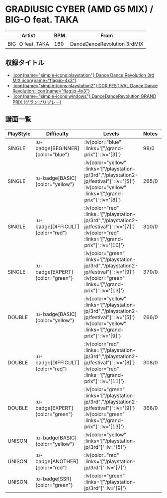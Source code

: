 # GRADIUSIC CYBER (AMD G5 MIX) / BIG-O feat. TAKA

|Artist|BPM|From|
|------|---|----|
|BIG-O feat. TAKA|160|DanceDanceRevolution 3rdMIX|

## 収録タイトル

- [ :icon{name="simple-icons:playstation"} Dance Dance Revolution 3rd MIX :icon{name="flag:jp-4x3"} ](/playstation-jp/3rd)
- [ :icon{name="simple-icons:playstation2"} DDR FESTIVAL Dance Dance Revolution :icon{name="flag:jp-4x3"} ](/playstation2-jp/festival)
- [ :icon{name="simple-icons:windows"} DanceDanceRevolution GRAND PRIX (グランプリプレー)](/grand-prix)

## 譜面一覧

|PlayStyle|Difficulty|Levels|Notes|Movie|
|---------|----------|------|-----|-----|
|SINGLE| :u-badge[BEGINNER]{color="blue"} | :lv{color="blue" :links='["/grand-prix"]' :lv='[3]'} |98/0||
|SINGLE| :u-badge[BASIC]{color="yellow"} | :lv{color="yellow" :links='["/playstation-jp/3rd","/playstation2-jp/festival"]' :lv='[5]'}  :lv{color="yellow" :links='["/grand-prix"]' :lv='[8]'} |265/0||
|SINGLE| :u-badge[DIFFICULT]{color="red"} | :lv{color="red" :links='["/playstation-jp/3rd","/playstation2-jp/festival"]' :lv='[7]'}  :lv{color="red" :links='["/grand-prix"]' :lv='[10]'} |310/0||
|SINGLE| :u-badge[EXPERT]{color="green"} | :lv{color="green" :links='["/playstation-jp/3rd","/playstation2-jp/festival"]' :lv='[9]'}  :lv{color="green" :links='["/grand-prix"]' :lv='[13]'} |370/0||
|DOUBLE| :u-badge[BASIC]{color="yellow"} | :lv{color="yellow" :links='["/playstation-jp/3rd","/playstation2-jp/festival"]' :lv='[5]'}  :lv{color="yellow" :links='["/grand-prix"]' :lv='[9]'} |266/0||
|DOUBLE| :u-badge[DIFFICULT]{color="red"} | :lv{color="red" :links='["/playstation-jp/3rd","/playstation2-jp/festival"]' :lv='[8]'}  :lv{color="red" :links='["/grand-prix"]' :lv='[11]'} |308/0||
|DOUBLE| :u-badge[EXPERT]{color="green"} | :lv{color="green" :links='["/playstation-jp/3rd","/playstation2-jp/festival"]' :lv='[9]'}  :lv{color="green" :links='["/grand-prix"]' :lv='[13]'} |368/0||
|UNISON| :u-badge[BASIC]{color="yellow"} | :lv{color="yellow" :links='["/playstation-jp/3rd"]' :lv='[5]'} |||
|UNISON| :u-badge[ANOTHER]{color="red"} | :lv{color="red" :links='["/playstation-jp/3rd"]' :lv='[7]'} |||
|UNISON| :u-badge[SSR]{color="green"} | :lv{color="green" :links='["/playstation-jp/3rd"]' :lv='[9]'} |||

